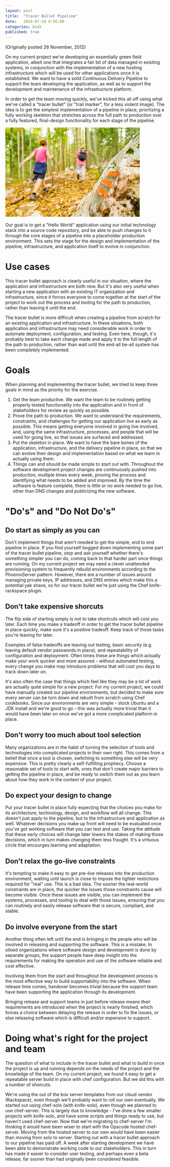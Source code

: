 ```yaml
---
layout: post
title:  "Tracer Bullet Pipeline"
date:   2024-07-18 0:56:00
categories: book
published: true
---
```


(Originally posted 26 November, 2012)


On my current project we're developing an essentially green field application, albeit one that integrates a fair bit of data managed in existing systems, in conjunction with the implementation of a new hosting infrastructure which will be used for other applications once it is established. We want to have a solid Continuous Delivery Pipeline to support the team developing the application, as well as to support the development and maintenance of the infrastructure platform.

In order to get the team moving quickly, we've kicked this all off using what we've called a "tracer bullet" (or "trail marker", for a less violent image). The idea is to get the simplest implementation of a pipeline in place, priortizing a fully working skeleton that stretches across the full path to production over a fully featured, final-design functionality for each stage of the pipeline.

![People hiking in the woods, with an orange blaze visible on a tree in the foreground](images/trail_marker.jpg)

Our goal is to get a "Hello World" application using our initial technology stack into a source code repository, and be able to push changes to it through the core stages of a pipeline into a placeholder production environment. This sets the stage for the design and implementation of the pipeline, infrastructure, and application itself to evolve in conjunction.

# Use cases

This tracer bullet approach is clearly useful in our situation, where the application and infrastructure are both new. But it's also very useful when starting a new application with an existing IT organization and infrastructure, since it forces everyone to come together at the start of the project to work out the process and tooling for the path to production, rather than leaving it until the end.

The tracer bullet is more difficult when creating a pipeline from scratch for an existing application and infrastructure. In these situations, both application and infrastructure may need considerable work in order to automate deployment, configuration, and testing. Even here, though, it's probably best to take each change made and apply it to the full length of the path to production, rather than wait until the end-all be-all system has been completely implemented.

# Goals

When planning and implementing the tracer bullet, we tried to keep three goals in mind as the priority for the exercise.

1. Get the team productive. We want the team to be routinely getting properly tested functionality into the application and in front of stakeholders for review as quickly as possible.
2. Prove the path to production. We want to understand the requirements, constraints, and challenges for getting our application live as early as possible. This means getting everyone involved in going live involved, and, using the same infrastructure, processes, and people that will be used for going live, so that issues are surfaced and addressed.
3. Put the skeleton in place. We want to have the bare bones of the application, infrastructure, and the delivery pipeline in place, so that we can evolve their design and implementation based on what we learn in actually using them.
4. Things can and should be made simple to start out with. Throughout the software development project changes are continuously pushed into production, multiple times every week, proving the process and identifying what needs to be added and improved. By the time the software is feature complete, there is little or no work needed to go live, other than DNS changes and publicizing the new software.

# "Do's" and "Do Not Do's"

## Do start as simply as you can

Don't implement things that aren't needed to get the simple, end to end pipeline in place. If you find yourself bogged down implementing some part of the tracer bullet pipeline, stop and ask yourself whether there's something simpler you can do, coming back to that harder part once things are running. On my current project we may need a clever unattended provisioning system to frequently rebuild environments according to the PhoenixServer pattern. However, there are a number of issues around managing private keys, IP addresses, and DNS entries which make this a potential yak shave, so for our tracer bullet we're just using the Chef knife-rackspace plugin.

## Don't take expensive shorcuts

The flip side of starting simply is not to take shortcuts which will cost you later. Each time you make a tradeoff in order to get the tracer bullet pipeline in place quickly, make sure it's a positive tradeoff. Keep track of those tasks you're leaving for later.

Examples of false tradeoffs are leaving out testing, basic security (e.g. leaving default vendor passwords in place), and repeatability of configuration and deployment. Often times these are things which actually make your work quicker and more assured - without automated testing, every change you make may introduce problems that will cost you days to track down later on.

It's also often the case that things which feel like they may be a lot of work are actually quite simple for a new project. For my current project, we could have manually created our pipeline environments, but decided to make sure every server can be torn down and rebuilt from scratch using Chef cookbooks. Since our environments are very simple - stock Ubuntu and a JDK install and we're good to go - this was actually more trivial than it would have been later on once we've got a more complicated platform in place.

## Don't worry too much about tool selection

Many organizations are in the habit of turning the selection of tools and technologies into complicated projects in their own right. This comes from a belief that once a tool is chosen, switching to something else will be very expensive. This is pretty clearly a self-fulfilling prophecy. Choose a reasonable set of tools to start with, ones that don't create major barriers to getting the pipeline in place, and be ready to switch them out as you learn about how they work in the context of your project.

## Do expect your design to change

Put your tracer bullet in place fully expecting that the choices you make for its architecture, technology, design, and workflow will all change. This doesn't just apply to the pipeline, but to the infrastructure and application as well. Whatever decisions you make up front will need to be evaluated once you've got working software that you can test and use. Taking the attitude that these early choices will change later lowers the stakes of making those decisions, which in turn makes changing them less fraught. It's a virtuous circle that encourges learning and adaptation.

## Don't relax the go-live constraints

It's tempting to make it easy to get pre-live releases into the production environment, waiting until launch is close to impose the tighter restictions required for "real" use. This is a bad idea. The sooner the real-world constraints are in place, the quicker the issues those constraints cause will become visible. Once these issues are visible, you can implement the systems, processes, and tooling to deal with those issues, ensuring that you can routinely and easily release software that is secure, compliant, and stable.

## Do involve everyone from the start

Another thing often left until the end is bringing in the people who will be involved in releasing and supporting the software. This is a mistake. In siloed organizations where software design and development is done by separate groups, the support people have deep insight into the requirements for making the operation and use of the software reliable and cost effective.

Involving them from the start and throughout the development process is the most effective way to build supportability into the software. When release time comes, handover becomes trivial because the support team have been supporting the application through its development.

Bringing release and support teams in just before release means their requirements are introduced when the project is nearly finished, which forces a choice between delaying the release in order to fix the issues, or else releasing software which is difficult and/or expensive to support.

# Doing what's right for the project and team

The question of what to include in the tracer bullet and what to build in once the project is up and running depends on the needs of the project and the knowledge of the team. On my current project, we found it easy to get a repeatable server build in place with chef configuration. But we did this with a number of shorcuts.

We're using the out of the box server templates from our cloud vendor (Rackspace), even though we'll probably want to roll our own eventually.
We started out using chef-solo (with knife-solo), even though we planned to use chef-server. This is largely due to knowledge - I've done a few smaller projects with knife-solo, and have some scripts and things ready to use, but haven't used chef-server. Now that we're migrating to chef-server I'm thinking it would have been wiser to start with the Opscode hosted chef-server. Moving from the hosted server to our own would have been easier than moving from solo to server.
Starting out with a tracer bullet approach to our pipeline has paid off. A week after starting development we have been able to demonstrate working code to our stakeholders. This in turn has made it easier to consider user testing, and perhaps even a beta release, far sooner than had originally been considered feasible.